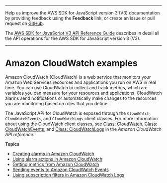 --------

Help us improve the AWS SDK for JavaScript version 3 \(V3\) documentation by providing feedback using the **Feedback** link, or create an issue or pull request on [GitHub](https://github.com/awsdocs/aws-sdk-for-javascript-v3)\.

 The [AWS SDK for JavaScript V3 API Reference Guide](https://docs.aws.amazon.com/AWSJavaScriptSDK/v3/latest/index.html) describes in detail all the API operations for the AWS SDK for JavaScript version 3 \(V3\)\.

--------

# Amazon CloudWatch examples<a name="cloudwatch-examples"></a>

Amazon CloudWatch \(CloudWatch\) is a web service that monitors your Amazon Web Services resources and applications you run on AWS in real time\. You can use CloudWatch to collect and track metrics, which are variables you can measure for your resources and applications\. CloudWatch alarms send notifications or automatically make changes to the resources you are monitoring based on rules that you define\.



The JavaScript API for CloudWatch is exposed through the `CloudWatch`, `CloudWatchEvents`, and `CloudWatchLogs` client classes\. For more information about using the CloudWatch client classes, see [Class: CloudWatch](https://docs.aws.amazon.com/AWSJavaScriptSDK/v3/latest/clients/client-cloudwatch/classes/cloudwatch.html), [Class: CloudWatchEvents](https://docs.aws.amazon.com/AWSJavaScriptSDK/v3/latest/clients/client-cloudwatch-events/classes/cloudwatchevents.html), and [Class: CloudWatchLogs](https://docs.aws.amazon.com/AWSJavaScriptSDK/v3/latest/clients/client-cloudwatch-logs/classes/cloudwatchlogs.html) in the *Amazon CloudWatch API reference*\.

**Topics**
+ [Creating alarms in Amazon CloudWatch](cloudwatch-examples-creating-alarms.md)
+ [Using alarm actions in Amazon CloudWatch](cloudwatch-examples-using-alarm-actions.md)
+ [Getting metrics from Amazon CloudWatch](cloudwatch-examples-getting-metrics.md)
+ [Sending events to Amazon CloudWatch Events](cloudwatch-examples-sending-events.md)
+ [Using subscription filters in Amazon CloudWatch Logs](cloudwatch-examples-subscriptions.md)
